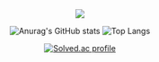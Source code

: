 <div align="center">

  <img src="https://capsule-render.vercel.app/api?type=waving&height=150&color=253342&text=Welcome!&animation=fadeIn&fontAlignY=35&textBg=false&fontSize=50&fontColor=CBD6E2" />

  ![Anurag's GitHub stats](https://github-readme-stats.vercel.app/api?username=JihunSKKU&hide=contribs&show_icons=true&theme=graywhite&include_all_commits=true&hide_rank=true) 
  ![Top Langs](https://github-readme-stats.vercel.app/api/top-langs/?username=JihunSKKU&hide=html,TeX,SCSS&layout=compact)
  
  [![Solved.ac profile](http://mazassumnida.wtf/api/v2/generate_badge?boj=kjh31021)](https://solved.ac/kjh31021)
  
</div>
